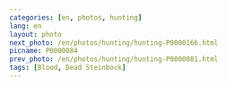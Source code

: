```yaml
---
categories: [en, photos, hunting]
lang: en
layout: photo
next_photo: /en/photos/hunting/hunting-P0000166.html
picname: P0000084
prev_photo: /en/photos/hunting/hunting-P0000081.html
tags: [Blood, Dead Steinbock]
---
```

